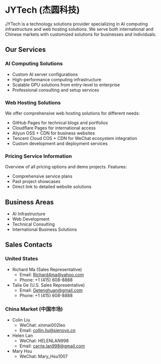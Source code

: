 # JYTech (杰圆科技)

JYTech is a technology solutions provider specializing in AI computing infrastructure and web hosting solutions. We serve both international and Chinese markets with customized solutions for businesses and individuals.

## Our Services

### AI Computing Solutions

- Custom AI server configurations
- High-performance computing infrastructure
- Scalable GPU solutions from entry-level to enterprise
- Professional consulting and setup services

### Web Hosting Solutions

We offer comprehensive web hosting solutions for different needs:

- GitHub Pages for technical blogs and portfolios
- Cloudflare Pages for international access
- Aliyun OSS + CDN for business websites
- Tencent Cloud COS + CDN for WeChat ecosystem integration
- Custom development and deployment services

### Pricing Service Information

Overview of all pricing options and demo projects. Features:

- Comprehensive service plans
- Past project showcases
- Direct link to detailed website solutions

## Business Areas

- AI Infrastructure
- Web Development
- Technical Consulting
- International Business Solutions

## Sales Contacts

### United States

- Richard Ma (Sales Representative)
  - Email: [Richard4ma@yahoo.com](mailto:Richard4ma@yahoo.com)
  - Phone: +1 (415) 608-8888
- Talia Ge (U.S. Sales Representative)
  - Email: [Getenghuan@gmail.com](mailto:Getenghuan@gmail.com)
  - Phone: +1 (415) 608-8888

### China Market (中国市场)

- Colin Liu
  - WeChat: xinmai002leo
  - Email: [collin.liu@sienovo.cn](mailto:collin.liu@sienovo.cn)
- Helen Lan
  - WeChat: HELENLAN998
  - Email: [carrie.lan998@gmail.com](mailto:carrie.lan998@gmail.com)
- Mary Hsu
  - WeChat: Mary_Hsu1007
